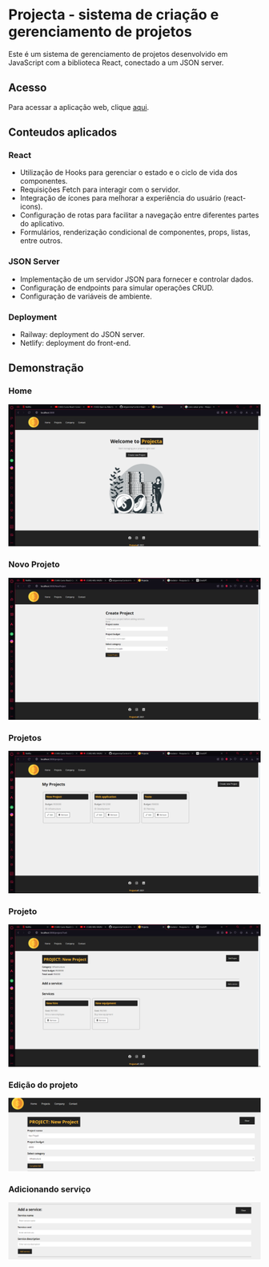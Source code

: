 # Projecta - sistema de criação e gerenciamento de projetos

Este é um sistema de gerenciamento de projetos desenvolvido em JavaScript com a biblioteca React, conectado a um JSON server.

## Acesso

Para acessar a aplicação web, clique [aqui](https://control-projects.netlify.app/).

## Conteudos aplicados

### React
- Utilização de Hooks para gerenciar o estado e o ciclo de vida dos componentes.
- Requisições Fetch para interagir com o servidor.
- Integração de ícones para melhorar a experiência do usuário (react-icons).
- Configuração de rotas para facilitar a navegação entre diferentes partes do aplicativo.
- Formulários, renderização condicional de componentes, props, listas, entre outros.

### JSON Server
- Implementação de um servidor JSON para fornecer e controlar dados.
- Configuração de endpoints para simular operações CRUD.
- Configuração de variáveis de ambiente.

### Deployment
- Railway: deployment do JSON server.
- Netlify: deployment do front-end.

## Demonstração

### Home
![Home](/public/print-readme/Home.png)

### Novo Projeto
![NovoProjeto](/public/print-readme/NewProject.png)

### Projetos
![Projetos](/public/print-readme/MyProjects.png)

### Projeto
![Projeto](/public/print-readme/Project.png)

### Edição do projeto
![EditProjeto](/public/print-readme/EditProject.png)

### Adicionando serviço
![AddService](/public/print-readme/AddService.png)
